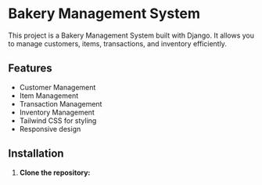 # Bakery Management System

This project is a Bakery Management System built with Django. It allows you to manage customers, items, transactions, and inventory efficiently.

## Features

- Customer Management
- Item Management
- Transaction Management
- Inventory Management
- Tailwind CSS for styling
- Responsive design

## Installation

1. **Clone the repository:**
